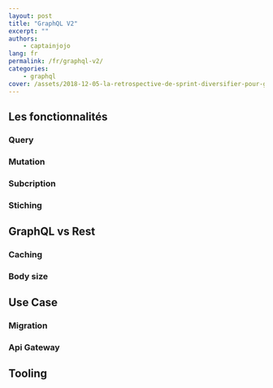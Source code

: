 ```yaml
---
layout: post
title: "GraphQL V2"
excerpt: ""
authors:
    - captainjojo
lang: fr
permalink: /fr/graphql-v2/
categories:
    - graphql
cover: /assets/2018-12-05-la-retrospective-de-sprint-diversifier-pour-gagner-en-qualite-partie-1/cover.jpg
---
```


## Les fonctionnalités

### Query

### Mutation

### Subcription

### Stiching

## GraphQL vs Rest

### Caching

### Body size

## Use Case

### Migration

### Api Gateway

## Tooling




